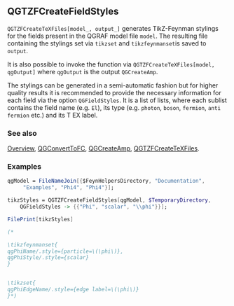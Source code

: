 ## QGTZFCreateFieldStyles

`QGTZFCreateTeXFiles[model_, output_]` generates TikZ-Feynman stylings for the fields present in the QGRAF model file `model`. The resulting file containing the stylings set via `tikzset` and `tikzfeynmanset`is saved to `output`.

It is also possible to invoke the function via `QGTZFCreateTeXFiles[model, qgOutput]` where `qgOutput` is the output `QGCreateAmp`.

The stylings can be generated in a semi-automatic fashion but for higher quality results it is recommended to provide the necessary information for each field via the option `QGFieldStyles`. It is a list of lists, where each sublist contains the field name (e.g. `El`), its type (e.g. `photon`, `boson`, `fermion`, `anti fermion` etc.) and its T EX label.

### See also

[Overview](Extra/FeynHelpers.md), [QGConvertToFC](QGConvertToFC.md), [QGCreateAmp](QGCreateAmp.md), [QGTZFCreateTeXFiles](QGTZFCreateTeXFiles.md).

### Examples

```mathematica
qgModel = FileNameJoin[{$FeynHelpersDirectory, "Documentation", 
     "Examples", "Phi4", "Phi4"}];
```

```mathematica
tikzStyles = QGTZFCreateFieldStyles[qgModel, $TemporaryDirectory, 
    QGFieldStyles -> {{"Phi", "scalar", "\\phi"}}];
```

```mathematica
FilePrint[tikzStyles]

(*

\tikzfeynmanset{
qgPhiName/.style={particle=\(\phi\)},
qgPhiStyle/.style={scalar}
}


\tikzset{
qgPhiEdgeName/.style={edge label=\(\phi\)}
}*)
```